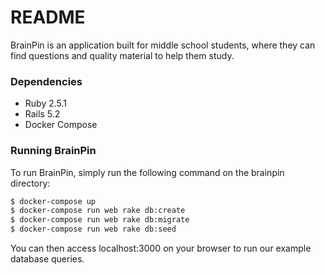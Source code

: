 # README
  
BrainPin is an application built for middle school students, where they can find questions and quality material to help them study.

### Dependencies
  
* Ruby 2.5.1
* Rails 5.2
* Docker Compose
  
### Running BrainPin
  
To run BrainPin, simply run the following command on the brainpin directory:
  
```bash
$ docker-compose up
$ docker-compose run web rake db:create
$ docker-compose run web rake db:migrate
$ docker-compose run web rake db:seed
```

You can then access localhost:3000 on your browser to run our example database queries.
